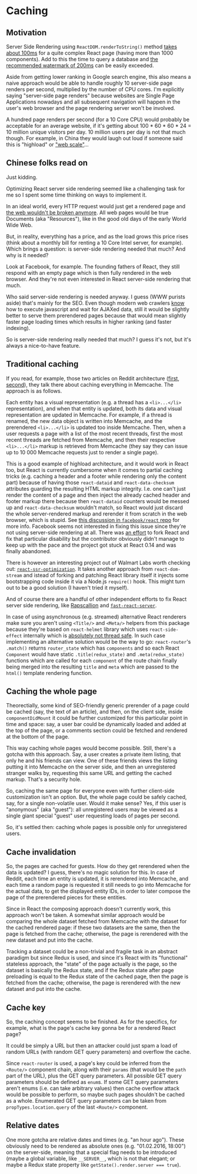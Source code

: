 # Caching

## Motivation

Server Side Rendering using `ReactDOM.renderToString()` method [takes about 100ms](https://codedump.io/share/xjW15JpT26nT/1/react-rendertostring-performance-and-caching-react-components) for a quite complex React page (having more than 1000 components). Add to this the time to query a database and [the recommended watermark of 200ms](https://developers.google.com/speed/docs/insights/Server) can be easily exceeded.

Aside from getting lower ranking in Google search engine, this also means a naive approach would be able to handle roughly 10 server-side page renders per second, multiplied by the number of CPU cores. I'm explicitly saying "server-side page renders" because websites are Single Page Applications nowadays and all subsequent navigation will happen in the user's web browser and the page rendering server won't be involved.

A hundred page renders per second (for a 10 Core CPU) would probably be acceptable for an average website, if it's getting about 100 * 60 * 60 * 24 = 10 million unique visitors per day. 10 million users per day is not that much though. For example, in China they would laugh out loud if someone said this is "highload" or ["web scale"](http://www.mongodb-is-web-scale.com/)...

## Chinese folks read on

Just kidding.

Optimizing React server side rendering seemed like a challenging task for me so I spent some time thinking on ways to implement it.

In an ideal world, every HTTP request would just get a rendered page and [the web wouldn't be broken anymore](https://ponyfoo.com/articles/stop-breaking-the-web). All web pages would be true Documents (aka "Resources"), like in the good old days of the early World Wide Web.

But, in reality, everything has a price, and as the load grows this price rises (think about a monthly bill for renting a 10 Core Intel server, for example). Which brings a question: is server-side rendering needed that much? And why is it needed?

Look at Facebook, for example. The founding fathers of React, they still respond with an empty page which is then fully rendered in the web browser. And they're not even interested in React server-side rendering that much.

Who said server-side rendering is needed anyway. I guess (WWW purists aside) that's mainly for the SEO. Even though modern web crawlers [know](https://www.deepcrawl.com/knowledge/best-practice/google-javascript-and-the-ajax-crawling-scheme/) how to execute javascript and wait for AJAXed data, still it would be slightly better to serve them prerendered pages because that would mean slightly faster page loading times which results in higher ranking (and faster indexing).

So is server-side rendering really needed that much? I guess it's not, but it's always a nice-to-have feature.

## Traditional caching

If you read, for example, those two articles on Reddit architecture ([first](http://highscalability.com/blog/2010/5/17/7-lessons-learned-while-building-reddit-to-270-million-page.html), [second](http://highscalability.com/blog/2013/8/26/reddit-lessons-learned-from-mistakes-made-scaling-to-1-billi.html)), they talk there about caching everything in Memcache. The approach is as follows.

Each entity has a visual representation (e.g. a thread has a `<li>...</li>` representation), and when that entity is updated, both its data and visual representation are updated in Memcache. For example, if a thread is renamed, the new data object is written into Memcache, and the prerendered `<li>...</li>` is updated too inside Memcache. Then, when a user requests a page with a list of the most recent threads, first the most recent threads are fetched from Memcache, and then their respective `<li>...</li>` markup is retrieved from Memcache (they say they can issue up to 10 000 Memcache requests just to render a single page).

This is a good example of highload architecture, and it would work in React too, but React is currently cumbersome when it comes to partial caching tricks (e.g. caching a header and a footer while rendering only the content part) because of having those `react-dataid` and `react-data-checksum` attributes guarding the resulting HTML markup integrity. I.e. one can't just render the content of a page and then inject the already cached header and footer markup there because then `react-dataid` counters would be messed up and `react-data-checksum` wouldn't match, so React would just discard the whole server-rendered markup and rerender it from scratch in the web browser, which is stupid. See [this discussion in `facebook/react` repo](https://github.com/facebook/react/issues/5869#issuecomment-250967382) for more info. Facebook seems not interested in fixing this issue since they're not using server-side rendering at all. There was [an effort](https://github.com/aickin/react-dom-stream) to fork React and fix that particular disability but the contributor obviously didn't manage to keep up with the pace and the project got stuck at React 0.14 and was finally abandoned.

There is however an interesting project out of Walmart Labs worth checking out: [`react-ssr-optimization`](https://github.com/walmartlabs/react-ssr-optimization). It takes another approach from `react-dom-stream` and istead of forking and patching React library itself it injects some bootstrapping code inside it via a Node.js `require()` hook. This might turn out to be a good solution (I haven't tried it myself).

And of course there are a handful of other independent efforts to fix React server side rendering, like [Rapscallion](http://formidable.com/blog/2017/introducing-rapscallion/) and [`fast-react-server`](https://github.com/alt-j/fast-react-server).

In case of using asynchronous (e.g. streamed) alternative React renderers make sure you aren't using `<Title/>` and `<Meta/>` helpers from this package because they're based on `react-helmet` library which uses `react-side-effect` internally which is [absolutely not thread safe](https://github.com/gaearon/react-document-title/issues/7). In such case implementing an alternative solution would be the way to go: `react-router`'s `.match()` returns `router_state` which has `components` and so each React `Component` would have static `.title(redux_state)` and `.meta(redux_state)` functions which are called for each `component` of the route chain finally being merged into the resulting `title` and `meta` which are passed to the `html()` template rendering function.

## Caching the whole page

Theorectially, some kind of SEO-friendly generic prerender of a page could be cached (say, the text of an article), and then, on the client side, inside `componentDidMount` it could be further customized for this particular point in time and space: say, a user bar could be dynamically loaded and added at the top of the page, or a comments section could be fetched and rendered at the bottom of the page.

This way caching whole pages would become possible. Still, there's a gotcha with this approach. Say, a user creates a private item listing, that only he and his friends can view. One of these friends views the listing putting it into Memcache on the server side, and then an unregistered stranger walks by, requesting this same URL and getting the cached markup. That's a security hole.

So, caching the same page for everyone even with further client-side customization isn't an option. But, the whole page could be safely cached, say, for a single non-volatile user. Would it make sense? Yes, if this user is "anonymous" (aka "guest"): all unregistered users may be viewed as a single giant special "guest" user requesting loads of pages per second.

So, it's settled then: caching whole pages is possible only for unregistered users.

## Cache invalidation

So, the pages are cached for guests. How do they get rerendered when the data is updated? I guess, there's no magic solution for this. In case of Reddit, each time an entity is updated, it is rerendered into Memcache, and each time a random page is requested it still needs to go into Memcache for the actual data, to get the displayed entity IDs, in order to later compose the page of the prerendered pieces for these entities.

Since in React the composing approach doesn't currently work, this approach won't be taken. A somewhat similar approach would be comparing the whole dataset fetched from Memcache with the dataset for the cached rendered page: if these two datasets are the same, then the page is fetched from the cache; otherwise, the page is rerendered with the new dataset and put into the cache.

Tracking a dataset could be a non-trivial and fragile task in an abstract paradigm but since Redux is used, and since it's React with its "functional" stateless approach, the "state" of the page actually is the page, so the dataset is basically the Redux state, and if the Redux state after page preloading is equal to the Redux state of the cached page, then the page is fetched from the cache; otherwise, the page is rerendered with the new dataset and put into the cache.

## Cache key

So, the caching concept seems to be finished. As for the specifics, for example, what is the page's cache key gonna be for a rendered React page?

It could be simply a URL but then an attacker could just spam a load of random URLs (with random GET query parameters) and overflow the cache.

Since `react-router` is used, a page's key could be inferred from the `<Route/>` component chain, along with their `params` (that would be the `path` part of the URL), plus the GET query parameters. All possible GET query parameters should be defined as `enum`s. If some GET query parameters aren't enums (i.e. can take arbitrary values) then cache overflow attack would be possible to perform, so maybe such pages shouldn't be cached as a whole. Enumerated GET query parameters can be taken from `propTypes.location.query` of the last `<Route/>` component.

## Relative dates

One more gotcha are relative dates and times (e.g. "an hour ago"). These obviously need to be rendered as absolute ones (e.g. "01.02.2016, 18:00") on the server-side, meaning that a special flag needs to be introduced (maybe a global variable, like `__SERVER__`, which is not that elegant; or maybe a Redux state property like `getState().render.server === true`).